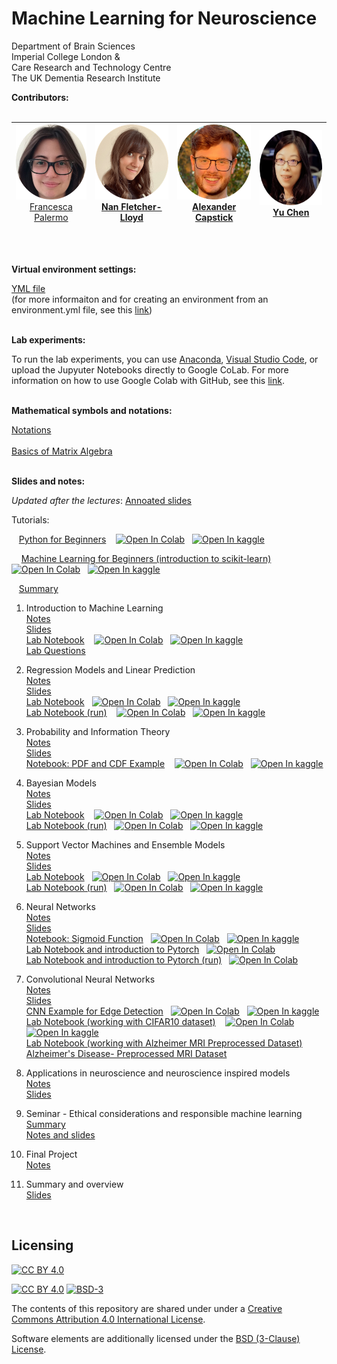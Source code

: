# Machine Learning for Neuroscience
  Department of Brain Sciences </br>
  Imperial College London  &#38;<br/>
  Care Research and Technology Centre<br/>
  The UK Dementia Research Institute <br/>

**Contributors:**
<br/>
<br/>

|<span style="font-weight:normal"><img src="https://github.com/PBarnaghi/ML4NS/blob/main/Misc/images/FP.png" width="120" height="120"><br/>[Francesca Palermo](https://francescapalermo.github.io/)</span>  	|<img src="https://github.com/PBarnaghi/ML4NS/blob/main/Misc/images/NFL.png" width="120" height="120"><br/>[Nan Fletcher-Lloyd](https://github.com/NVFL)   	|<img src="https://github.com/PBarnaghi/ML4NS/blob/main/Misc/images/AC.png" width="120" height="120"> <br/>[Alexander Capstick](https://alexcapstick.github.io/)  	|<img src="https://github.com/PBarnaghi/ML4NS/blob/main/Misc/images/YC.png" width="120" height="120"><br/>[Yu Chen](https://scholar.google.com/citations?user=M_lKV1sAAAAJ&hl=en)  	|
|---	|---	|---	|---	|

<br/>
<br/>

**Virtual environment settings:**

[YML file](./Virtual%20Environment%20Settings/virtual_env.yml)<br/>
(for more informaiton and for creating an environment from an environment.yml file, see this [link](https://conda.io/projects/conda/en/latest/user-guide/tasks/manage-environments.html#creating-an-environment-from-an-environment-yml-file))<br/><br/>

**Lab experiments:**

To run the lab experiments, you can use [Anaconda](https://docs.anaconda.com/ae-notebooks/user-guide/basic-tasks/apps/jupyter/index.html), [Visual Studio Code](https://code.visualstudio.com/docs/datascience/jupyter-notebooks), or upload the Jupyuter Notebooks directly to Google CoLab. 
For more information on how to use Google Colab with GitHub, see this [link](https://colab.research.google.com/github/googlecolab/colabtools/blob/master/notebooks/colab-github-demo.ipynb#scrollTo=-pVhOfzLx9us).<br/><br/>

**Mathematical symbols and notations:**

[Notations](./Misc/Mathematical_Notations.pdf)<br/></br>
[Basics of Matrix Algebra](./Misc/Matrix_Algebra.pdf)
<br/>
<br/>

**Slides and notes:**

<i>Updated after the lectures</i>: [Annoated slides](https://github.com/PBarnaghi/ML4NS/tree/main/Annotated%20slides)

Tutorials: 

&nbsp;&nbsp;&nbsp;[Python for Beginners](./00-%20Tutorials/Python%20for%20Beginners%20Tutorial/Python%20for%20Beginners%20(run).ipynb) &nbsp;&nbsp;  [![Open In Colab](https://colab.research.google.com/assets/colab-badge.svg)](https://drive.google.com/file/d/1PCHpLzcLowkWnoovYm7DpJud4xRQwO2l/view?usp=share_link) &nbsp; [![Open In kaggle](https://kaggle.com/static/images/open-in-kaggle.svg)](https://www.kaggle.com/payambarnaghi/python-for-beginners)

&nbsp;&nbsp;&nbsp; [Machine Learning for Beginners (introduction to scikit-learn)](./00-%20Tutorials/Machine%20Learning%20for%20Beginners%20Tutorial%20and%20Assessment/Machine%20Learning%20for%20Beginners%20(run).ipynb) &nbsp;&nbsp; [![Open In Colab](https://colab.research.google.com/assets/colab-badge.svg)](https://drive.google.com/file/d/1kv2p2G0uWfrCBxLtget9n8FJapoxAzuG/view?usp=share_link) &nbsp; [![Open In kaggle](https://kaggle.com/static/images/open-in-kaggle.svg)](https://www.kaggle.com/payambarnaghi/ml4beginners)



&nbsp;&nbsp;&nbsp;[Summary](./00-%20Tutorials/ML4Neuroscience_tutorials.pdf)


1. Introduction to Machine Learning</br>
   [Notes](./01-%20Introduction%20to%20ML/01_Introduction_to_Machine_Learning.pdf)</br>
   [Slides](./01-%20Introduction%20to%20ML/Lecture1_Introduction.pptx)</br>
   [Lab Notebook](./00-%20Tutorials/Machine%20Learning%20for%20Beginners%20Tutorial%20and%20Assessment/Machine%20Learning%20for%20Beginners.ipynb) &nbsp;&nbsp; [![Open In Colab](https://colab.research.google.com/assets/colab-badge.svg)](https://drive.google.com/file/d/1kv2p2G0uWfrCBxLtget9n8FJapoxAzuG/view?usp=share_link) &nbsp; [![Open In kaggle](https://kaggle.com/static/images/open-in-kaggle.svg)](https://www.kaggle.com/payambarnaghi/ml4beginners)</br>
   [Lab Questions](./00-%20Tutorials/Machine%20Learning%20for%20Beginners%20Tutorial%20and%20Assessment/Machine%20Learning%20for%20Beginners%20Assessment.ipynb)</br>

2. Regression Models and Linear Prediction</br>
   [Notes](./02-%20Regression%20models%20and%20linear%20prediction/02-Linear_Models.pdf)</br>
   [Slides](./02-%20Regression%20models%20and%20linear%20prediction/ML4NuerScience_Linear_models.pptx)</br>
   [Lab Notebook](./02-%20Regression%20models%20and%20linear%20prediction/Lab/Linear_models_lab.ipynb)&nbsp;&nbsp; [![Open In Colab](https://colab.research.google.com/assets/colab-badge.svg)](https://drive.google.com/file/d/1N5z8Stt3XX5bknr8Inl64e0ABHlYfY3V/view?usp=share_link) &nbsp; [![Open In kaggle](https://kaggle.com/static/images/open-in-kaggle.svg)](https://www.kaggle.com/payambarnaghi/linear-models)</br>
   [Lab Notebook (run)](./02-%20Regression%20models%20and%20linear%20prediction/Lab/Linear_models_lab_run.ipynb) &nbsp;&nbsp; [![Open In Colab](https://colab.research.google.com/assets/colab-badge.svg)](https://drive.google.com/file/d/1o2WBo7CrEnr0eX0T-OPbHYlnggcaorJh/view?usp=share_link) &nbsp; [![Open In kaggle](https://kaggle.com/static/images/open-in-kaggle.svg)](https://www.kaggle.com/payambarnaghi/linear-models-run)</br>

3. Probability and Information Theory</br>
   [Notes](./03-%20Probability%20and%20Information%20Theory/03_Probability_and_Information_Theory.pdf)</br>
   [Slides](./03-%20Probability%20and%20Information%20Theory/ML4NuerScience_Probability_info_theory.pptx)</br>
   [Notebook: PDF and CDF Example](./03-%20Probability%20and%20Information%20Theory/PDF_CDF.ipynb) &nbsp;&nbsp; [![Open In Colab](https://colab.research.google.com/assets/colab-badge.svg)](https://drive.google.com/file/d/1XLpKFD1JhIA7xQYCwiCclkzxVuvkOa3u/view?usp=share_link) &nbsp; [![Open In kaggle](https://kaggle.com/static/images/open-in-kaggle.svg)](https://www.kaggle.com/code/payambarnaghi/pdf-and-cdf-sample)</br>

4. Bayesian Models<br/>
   [Notes](./04-%20Bayesian%20Models/04-Bayesian_models.pdf)</br>
   [Slides](./04-%20Bayesian%20Models/ML4NuerScience_BayesianModels.pptx)</br>
   [Lab Notebook](./04-%20Bayesian%20Models/Lab/Probability%20and%20Bayesian%20Theory.ipynb) &nbsp;&nbsp; [![Open In Colab](https://colab.research.google.com/assets/colab-badge.svg)](https://drive.google.com/file/d/1Iz280hqkfS0jFLhL0pWWi95RxujHDLgP/view?usp=share_link) &nbsp; [![Open In kaggle](https://kaggle.com/static/images/open-in-kaggle.svg)](https://www.kaggle.com/code/payambarnaghi/probability-and-bayesian-theory)</br>
   [Lab Notebook (run)](./04-%20Bayesian%20Models/Lab/Probability%20and%20Bayesian%20Theory%20(run).ipynb)&nbsp;&nbsp; [![Open In Colab](https://colab.research.google.com/assets/colab-badge.svg)](https://drive.google.com/file/d/1Xncy9PS_bz2GzY744V8uQ26u7m2iJ6B8/view?usp=share_link) &nbsp; [![Open In kaggle](https://kaggle.com/static/images/open-in-kaggle.svg)](https://www.kaggle.com/payambarnaghi/probability-and-bayesian-theory-run)</br>
   
5. Support Vector Machines and Ensemble Models</br>
   [Notes](./05-%20Ensemble%20models-SVM/05-Ensemble%20models_and_Kernel-based_models.pdf)</br>
   [Slides](./05-%20Ensemble%20models-SVM/ML4NuerScience_ensemble%20models_kernel_models.pptx)</br>
   [Lab Notebook](./05-%20Ensemble%20models-SVM/Lab/SVM_DT_RF_Lab.ipynb)&nbsp;&nbsp; [![Open In Colab](https://colab.research.google.com/assets/colab-badge.svg)](https://drive.google.com/file/d/1aruY0xQYgN7YQOCdoGayjNgFfVYUaooU/view?usp=share_link) &nbsp; [![Open In kaggle](https://kaggle.com/static/images/open-in-kaggle.svg)](https://www.kaggle.com/payambarnaghi/svm-decision-trees-random-forest)</br>
   [Lab Notebook (run)](./05-%20Ensemble%20models-SVM/Lab/SVM_DT_RF_lab_run.ipynb)&nbsp;&nbsp; [![Open In Colab](https://colab.research.google.com/assets/colab-badge.svg)](https://drive.google.com/file/d/1JkjkGZxIXtAp6Clh33fLGSdnNSAGFi-q/view?usp=share_link) &nbsp; [![Open In kaggle](https://kaggle.com/static/images/open-in-kaggle.svg)](https://www.kaggle.com/payambarnaghi/svm-decision-trees-random-forest-run)</br>

6. Neural Networks</br>
   [Notes](./06-%20Neural%20Networks/06_Neural_Networks.pdf)<br/>
   [Slides](./06-%20Neural%20Networks/ML4NuerScience_NeuralNets.pptx)</br>
   [Notebook: Sigmoid Function](./06-%20Neural%20Networks/sigmoid.ipynb)&nbsp;&nbsp; [![Open In Colab](https://colab.research.google.com/assets/colab-badge.svg)](https://drive.google.com/file/d/1E_S03sV0QssvMfzEn-R8whAjULzbtD-d/view?usp=share_link) &nbsp; [![Open In kaggle](https://kaggle.com/static/images/open-in-kaggle.svg)](https://www.kaggle.com/payambarnaghi/sigmoid)</br>
   [Lab Notebook and introduction to Pytorch](./06-%20Neural%20Networks/Lab/neural_network_lab.ipynb)&nbsp;&nbsp; [![Open In Colab](https://colab.research.google.com/assets/colab-badge.svg)](https://drive.google.com/file/d/1yRfxh2JFjRjbiytEv6qDtpQjfKln6OEU/view?usp=share_link) </br>
   [Lab Notebook and introduction to Pytorch (run)](./06-%20Neural%20Networks/Lab/neural_network_lab_run.ipynb)&nbsp;&nbsp; [![Open In Colab](https://colab.research.google.com/assets/colab-badge.svg)](https://drive.google.com/file/d/1E7ueGh1GgUMaKmqsgiT_DPw1I5mQKPkR/view?usp=share_link)</br>
   
7. Convolutional Neural Networks</br>
   [Notes](./07-%20Convolutional%20Neural%20Networks/07-Convolutional_Neural_Networks%20(CNNs).pdf)<br/>
   [Slides](./07-%20Convolutional%20Neural%20Networks/ML4NuerScience_CNN.pptx)<br/>
   [CNN Example for Edge Detection](./07-%20Convolutional%20Neural%20Networks/CNN_edge_detection_sample.ipynb)&nbsp;&nbsp; [![Open In Colab](https://colab.research.google.com/assets/colab-badge.svg)](https://drive.google.com/file/d/1uUT81LUetPZ15MdU1PrveZLhuMqh6vxU/view?usp=share_link) &nbsp; [![Open In kaggle](https://kaggle.com/static/images/open-in-kaggle.svg)](https://www.kaggle.com/payambarnaghi/ccn-edge-detection)</br>
   [Lab Notebook (working with CIFAR10 dataset)](./07-%20Convolutional%20Neural%20Networks/Lab/Lab07%20-%20Convolutional%20Neural%20Network.ipynb) &nbsp;&nbsp; [![Open In Colab](https://colab.research.google.com/assets/colab-badge.svg)](https://drive.google.com/file/d/1FY3t-4qndg4WxZQn7vJ9K1VC1tPpjKCI/view?usp=share_link) &nbsp; [![Open In kaggle](https://kaggle.com/static/images/open-in-kaggle.svg)](https://www.kaggle.com/payambarnaghi/convnet)</br>
   [Lab Notebook (working with Alzheimer MRI Preprocessed Dataset)](./07-%20Convolutional%20Neural%20Networks/Lab/Lab07-MRI_Dementia.ipynb)<br/>
   [Alzheimer's Disease- Preprocessed MRI Dataset](https://www.kaggle.com/datasets/sachinkumar413/alzheimer-mri-dataset)<br/>
   
8. Applications in neuroscience and neuroscience inspired models<br/>
   [Notes](./08-%20Applicaitons%20in%20neurosience%20and%20neuroscience%20inspired%20ML/08_Applications.pdf)<br/>
   [Slides](./08-%20Applicaitons%20in%20neurosience%20and%20neuroscience%20inspired%20ML/ML4NuerScience_Applications.pptx)<br/>

9. Seminar - Ethical considerations and responsible machine learning <br/>
   [Summary](./09-%20Seminar%20-%20Ethical%20considerations/09-%20Ethical_considerations.pdf)<br/>
   [Notes and slides](./09-%20Seminar%20-%20Ethical%20considerations/readme.md)<br/>

10. Final Project<br/>
    [Notes](./10-%20Final%20Project)<br/>
    
11. Summary and overview <br/>
    [Slides](./11-%20Summary/ML4NuerScience_Summary.pptx)
  
<br/>


## Licensing

[![CC BY 4.0][cc-by-image]][cc-by]

[![CC BY 4.0][cc-by-shield]][cc-by] [![BSD-3][bsd-3-shield]][bsd-3]

The contents of this repository are shared under under a [Creative Commons Attribution 4.0 International License][cc-by].

Software elements are additionally licensed under the [BSD (3-Clause) License][bsd-3].

[cc-by]: http://creativecommons.org/licenses/by/4.0/
[cc-by-image]: https://i.creativecommons.org/l/by/4.0/88x31.png
[cc-by-shield]: https://img.shields.io/badge/License-CC%20BY%204.0-lightgrey.svg?style=plastic&logo=appveyor&color=blue

[bsd-3]: https://opensource.org/licenses/BSD-3-Clause
[bsd-3-shield]: https://img.shields.io/pypi/l/qsurface?style=plastic&logo=appveyor&color=blue

